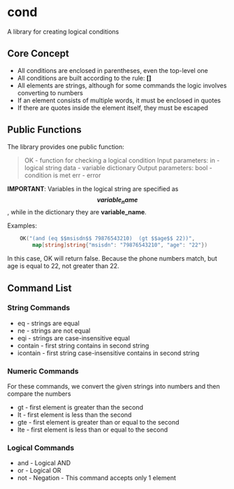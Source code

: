 # cond

A library for creating logical conditions

## Core Concept

- All conditions are enclosed in parentheses, even the top-level one
- All conditions are built according to the rule: **<command> <first element> [<second element>]**
- All elements are strings, although for some commands the logic involves converting to numbers
- If an element consists of multiple words, it must be enclosed in quotes
- If there are quotes inside the element itself, they must be escaped

## Public Functions

The library provides one public function:

> OK - function for checking a logical condition
>     Input parameters:
>         in - logical string
>         data - variable dictionary
>     Output parameters:
>         bool - condition is met
>         err - error

**IMPORTANT**: Variables in the logical string are specified as **$$variable_name$$**, while in the dictionary they are **variable_name**.

Examples:
```go
    OK("(and (eq $$msisdn$$ 79876543210)  (gt $$age$$ 22))", 
		map[string]string{"msisdn": "79876543210", "age": "22"})
```

In this case, OK will return false. Because the phone numbers match, but age is equal to 22, not greater than 22.

## Command List

### String Commands
- eq - strings are equal
- ne - strings are not equal
- eqi - strings are case-insensitive equal
- contain - first string contains in second string
- icontain - first string case-insensitive contains in second string

### Numeric Commands

For these commands, we convert the given strings into numbers and then compare the numbers

- gt - first element is greater than the second
- lt - first element is less than the second
- gte - first element is greater than or equal to the second
- lte - first element is less than or equal to the second

### Logical Commands

- and - Logical AND
- or - Logical OR
- not - Negation  - This command accepts only 1 element
